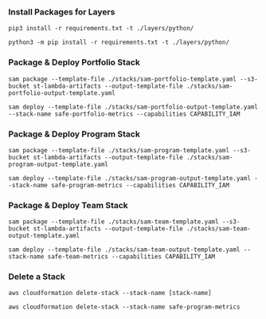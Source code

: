 ### Install Packages for Layers

```
pip3 install -r requirements.txt -t ./layers/python/
```

```
python3 -m pip install -r requirements.txt -t ./layers/python/
```

### Package & Deploy Portfolio Stack

```
sam package --template-file ./stacks/sam-portfolio-template.yaml --s3-bucket st-lambda-artifacts --output-template-file ./stacks/sam-portfolio-output-template.yaml

sam deploy --template-file ./stacks/sam-portfolio-output-template.yaml --stack-name safe-portfolio-metrics --capabilities CAPABILITY_IAM
```

### Package & Deploy Program Stack

```
sam package --template-file ./stacks/sam-program-template.yaml --s3-bucket st-lambda-artifacts --output-template-file ./stacks/sam-program-output-template.yaml

sam deploy --template-file ./stacks/sam-program-output-template.yaml --stack-name safe-program-metrics --capabilities CAPABILITY_IAM
```

### Package & Deploy Team Stack

```
sam package --template-file ./stacks/sam-team-template.yaml --s3-bucket st-lambda-artifacts --output-template-file ./stacks/sam-team-output-template.yaml

sam deploy --template-file ./stacks/sam-team-output-template.yaml --stack-name safe-team-metrics --capabilities CAPABILITY_IAM
```

### Delete a Stack

```
aws cloudformation delete-stack --stack-name [stack-name]

aws cloudformation delete-stack --stack-name safe-program-metrics
```
